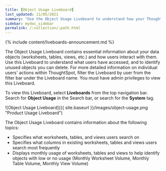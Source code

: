 ```yaml
---
title: [Object Usage Liveboard]
last_updated: 11/05/2021
summary: "Use the Object Usage Liveboard to understand how your ThoughtSpot users are interacting with ThoughtSpot objects such as worksheets, tables, and views."
sidebar: mydoc_sidebar
permalink: /:collection/:path.html
---
```


{% include content/liveboards-announcement.md %}

The Object Usage Liveboard contains essential information about your data objects (worksheets, tables, views, etc.) and how users interact with them. Use this Liveboard to understand what users have accessed, and to identify unused objects you can delete. For more detailed information on individual users' actions within ThoughtSpot, filter the Liveboard by user from the filter bar under the Liveboard name. You must have admin privileges to view this Liveboard.

To view this Liveboard, select **Liveboards** from the top navigation bar. Search for **Object Usage** in the Search bar, or search for the **System** tag.

![Object Usage Liveboard]({{ site.baseurl }}/images/object-usage.png "Product Usage Liveboard")


The Object Usage Liveboard contains information about the following topics:
- Specifies what worksheets, tables, and views users search on
- Specifies what columns in existing worksheets, tables and views users search most frequently
- Displays monthly usage of worksheets, tables and views to help identify objects with low or no usage (Monthly Worksheet Volume, Monthly Table Volume, Monthly View Volume)
